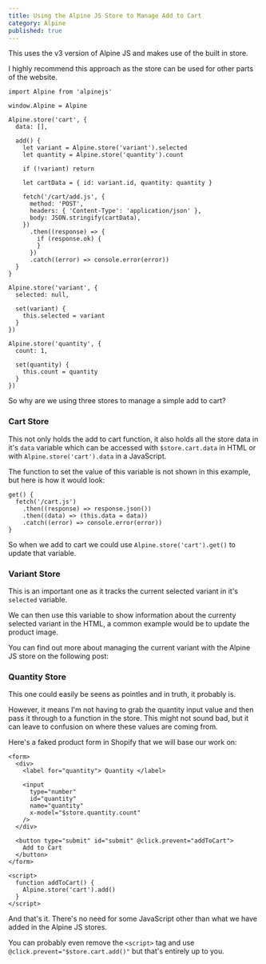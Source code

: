 ```yaml
---
title: Using the Alpine JS Store to Manage Add to Cart
category: Alpine
published: true
---
```


This uses the v3 version of Alpine JS and makes use of the built in store.

I highly recommend this approach as the store can be used for other parts of the website.

```js[Setup Alpine JS and create stores to manage cart, variant and quantity]
import Alpine from 'alpinejs'

window.Alpine = Alpine

Alpine.store('cart', {
  data: [],

  add() {
    let variant = Alpine.store('variant').selected
    let quantity = Alpine.store('quantity').count

    if (!variant) return

    let cartData = { id: variant.id, quantity: quantity }

    fetch('/cart/add.js', {
      method: 'POST',
      headers: { 'Content-Type': 'application/json' },
      body: JSON.stringify(cartData),
    })
      .then((response) => {
        if (response.ok) {
        }
      })
      .catch((error) => console.error(error))
  }
}

Alpine.store('variant', {
  selected: null,

  set(variant) {
    this.selected = variant
  }
})

Alpine.store('quantity', {
  count: 1,

  set(quantity) {
    this.count = quantity
  }
})
```

So why are we using three stores to manage a simple add to cart?

### Cart Store

This not only holds the add to cart function, it also holds all the store data in it's `data` variable which can be accessed with `$store.cart.data` in HTML or with `Alpine.store('cart').data` in a JavaScript.

The function to set the value of this variable is not shown in this example, but here is how it would look:

```js[Get the current cart data and saves it to a variable]
get() {
  fetch('/cart.js')
    .then((response) => response.json())
    .then((data) => (this.data = data))
    .catch((error) => console.error(error))
}
```

So when we add to cart we could use `Alpine.store('cart').get()` to update that variable.

### Variant Store

This is an important one as it tracks the current selected variant in it's `selected` variable.

We can then use this variable to show information about the currenty selected variant in the HTML, a common example would be to update the product image.

You can find out more about managing the current variant with the Alpine JS store on the following post:

<!-- [Managing the Current Variant with Alpine JS Store]() -->

### Quantity Store

This one could easily be seens as pointles and in truth, it probably is.

However, it means I'm not having to grab the quantity input value and then pass it through to a function in the store. This might not sound bad, but it can leave to confusion on where these values are coming from.

Here's a faked product form in Shopify that we will base our work on:

```html[Product form with Apline JS functions and data passed to and from the stores]
<form>
  <div>
    <label for="quantity"> Quantity </label>

    <input
      type="number"
      id="quantity"
      name="quantity"
      x-model="$store.quantity.count"
    />
  </div>

  <button type="submit" id="submit" @click.prevent="addToCart">
    Add to Cart
  </button>
</form>

<script>
  function addToCart() {
    Alpine.store('cart').add()
  }
</script>
```

And that's it. There's no need for some JavaScript other than what we have added in the Alpine JS stores.

You can probably even remove the `<script>` tag and use `@click.prevent="$store.cart.add()"` but that's entirely up to you.
